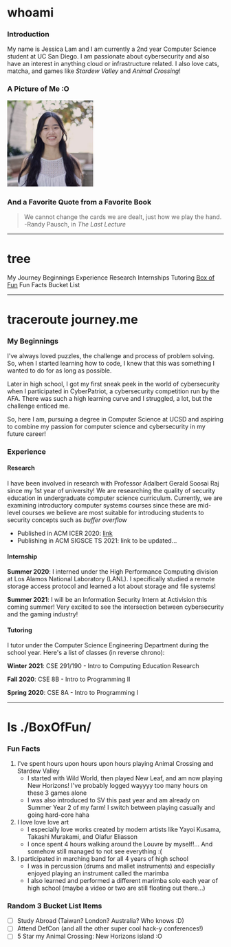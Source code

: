 # whoami
### Introduction
My name is Jessica Lam and I am currently a 2nd year Computer Science student at UC San Diego. I am passionate about cybersecurity and also have an interest in anything cloud or infrastructure related. I also love cats, matcha, and games like *Stardew Valley* and *Animal Crossing*!

### A Picture of Me :O
<img src="./Jessica_Lam.jpeg" alt="my profile picture" width="200"/>

### And a Favorite Quote from a Favorite Book
> We cannot change the cards we are dealt, just how we play the hand.
-Randy Pausch, in *The Last Lecture*

---

# tree
My Journey
    Beginnings
    Experience
        Research
        Internships
        Tutoring
[Box of Fun](https://github.com/jesslam948/jesslam948.github.io/blob/main/index.md#ls-boxoffun)
    Fun Facts
    Bucket List

---

# traceroute journey.me
### My Beginnings
I've always loved puzzles, the challenge and process of problem solving. So, when I started learning how to code, I knew that this was something I wanted to do for as long as possible.

Later in high school, I got my first sneak peek in the world of cybersecurity when I participated in CyberPatriot, a cybersecurity competition run by the AFA. There was such a high learning curve and I struggled, a lot, but the challenge enticed me.

So, here I am, pursuing a degree in Computer Science at UCSD and aspiring to combine my passion for computer science and cybersecurity in my future career!

### Experience
#### Research
I have been involved in research with Professor Adalbert Gerald Soosai Raj since my 1st year of university! We are researching the quality of security education in undergraduate computer science curriculum. Currently, we are examining introductory computer systems courses since these are mid-level courses we believe are most suitable for introducing students to security concepts such as *buffer overflow*
- Published in ACM ICER 2020: [link](https://dl.acm.org/doi/10.1145/3372782.3406266)
- Publishing in ACM SIGSCE TS 2021: link to be updated...

#### Internship
**Summer 2020**: I interned under the High Performance Computing division at Los Alamos National Laboratory (LANL). I specifically studied a remote storage access protocol and learned a lot about storage and file systems!

**Summer 2021**: I will be an Information Security Intern at Activision this coming summer! Very excited to see the intersection between cybersecurity and the gaming industry!

#### Tutoring
I tutor under the Computer Science Engineering Department during the school year. Here's a list of classes (in reverse chrono):

**Winter 2021**: CSE 291/190 - Intro to Computing Education Research

**Fall 2020**: CSE 8B - Intro to Programming II

**Spring 2020**: CSE 8A - Intro to Programming I

---

# ls ./BoxOfFun/
### Fun Facts
1. I've spent hours upon hours upon hours playing Animal Crossing and Stardew Valley
    - I started with Wild World, then played New Leaf, and am now playing New Horizons! I've probably logged wayyyy too many hours on these 3 games alone
    - I was also introduced to SV this past year and am already on Summer Year 2 of my farm! I switch between playing casually and going hard-core haha
2. I love love love art
    - I especially love works created by modern artists like Yayoi Kusama, Takashi Murakami, and Olafur Eliasson
    - I once spent 4 hours walking around the Louvre by myself!... And somehow still managed to not see everything :(
3. I participated in marching band for all 4 years of high school
    - I was in percussion (drums and mallet instruments) and especially enjoyed playing an instrument called the marimba
    - I also learned and performed a different marimba solo each year of high school (maybe a video or two are still floating out there...)

### Random 3 Bucket List Items
- [ ]  Study Abroad (Taiwan? London? Australia? Who knows :D)
- [ ]  Attend DefCon (and all the other super cool hack-y conferences!)
- [ ]  5 Star my Animal Crossing: New Horizons island :O
